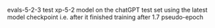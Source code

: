evals-5-2-3 test xp-5-2 model on the chatGPT test set using the latest model checkpoint i.e. after it finished training after 1.7 pseudo-epoch